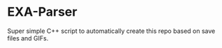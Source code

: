 # EXA-Parser
Super simple C++ script to automatically create this repo based on save files and GIFs.
